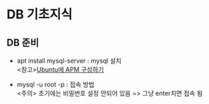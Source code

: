 # DB 기초지식

## DB 준비
+ apt install mysql-server : mysql 설치 <br>
<참고>[Ubuntu에 APM 구성하기](https://blog.lael.be/post/7264)<br>

+ mysql -u root -p : 접속 방법 <br>
<주의> 초기에는 비밀번호 설정 안되어 있음 => 그냥 enter치면 접속 됨

